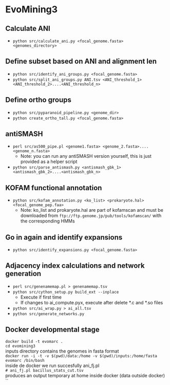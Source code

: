 # EvoMining3

## Calculate ANI
* `python src/calculate_ani.py <focal_genome.fasta> <genomes_directory>`

## Define subset based on ANI and alignment len
* `python src/identify_ani_groups.py <focal_genome.fasta>`
* `python src/split_ani_groups.py ANI.tsv <ANI_threshold_1> <ANI_threshold_2>....<ANI_threshold_n>`

## Define ortho groups
* `python src/pyparanoid_pipeline.py <genome_dir>`
* `python create_ortho_tall.py <focal_genome.fasta>`

## antiSMASH
* `perl src/as500_pipe.pl <genome1.fasta> <genome_2.fasta>....<genome_n.fasta>`
  * Note: you can run any antiSMASH version yourself, this is just provided as a helper script
* `python src/parse_antismash.py <antismash_gbk_1> <antismash_gbk_2>....<antismash_gbk_n>`

## KOFAM functional annotation
* `python src/kofam_annotation.py <ko_list> <prokaryote.hal> <focal_genome_pep.faa>`
  * Note: ko_list and prokaryote.hal are part of kofamscan and must be downloaded from `ftp://ftp.genome.jp/pub/tools/kofamscan/` with the corresponding HMMs

## Go in again and identify expansions
* `python src/identify_expansions.py <focal_genome.fasta>`

## Adjacency index calculations and network generation
* `perl src/genenamemap.pl > genenamemap.tsv`
* `python src/cython_setup.py build_ext --inplace`
  * Execute if first time
  * If changes to ai_compute.pyx, execute after delete *.c and *.so files
* `python src/ai_wrap.py > ai_all.tsv`
* `python src/generate_networks.py`

## Docker developmental stage  
`docker build -t evomarc .`  
`cd evomining3  `  
inputs directory contains the genomes in fasta format  
`docker run -i -t -v $(pwd)/data:/home -v $(pwd)/inputs:/home/fasta evomarc /bin/bash`  
inside de docker we run succesfully ani_fj.pl  
`# ani_fj.pl bacillus_stats_cut.tsv`  
produces an output temporary at home inside docker (data outside docker)  
``



